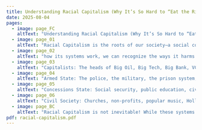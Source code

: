 ```yaml
---
title: Understanding Racial Capitalism (Why It’s So Hard to “Eat the Rich”)
date: 2025-08-04
pages:
  - image: page_FC
    altText: "Understanding Racial Capitalism (Why It’s So Hard to “Eat the Rich”)"
  - image: page_01
    altText: "Racial Capitalism is the roots of our society—a social construct built on inequality, exploitation, and racism. In this system, Capitalists—wealthy people who are overwhelmingly white—obtain their money and power from the exploitation and oppression of The People—working class and poor people of all races, but especially Black people and other people of color. This system is applied and upheld through The State: institutions, policies, and cultural practices that facilitate the accumulation of wealth and power for the Capitalists and suppress the desires and ability of The People to live freely (Figure 1). As consequences of this system playing out, our society today is deeply in crisis and the natural environment is suffering greatly. The worst of Racial Capitalism is powerful and destructive, but when we understand"
  - image: page_02
    altText: "how its systems work, we can recognize the ways it harms us, and begin to build towards a more sustainable, loving, and just society. Figure 1: Layers of the Racial Capitalist State. A graphic showing concentric rings. The center-most ring is the Capitalists. Next is the Managerial State, then the Armed State, Concessions State, Civil Society, and finally, outside the rings is The People."
  - image: page_03
    altText: "Capitalists: The heads of Big Oil, Big Tech, Big Bank, VC firms ... The very small ruling class upon whose interests and competition the system is based. Their massive wealths are obtained  through profiting off other people’s labor. Example: In 2023, Jeff Bezos’ net worth increased by $70 billion, or about ~$8 million/hour. The average Amazon employee makes $15/hour. Managerial State: The Federal Reserve, IRS, World Trade Organization ... The structures in place to maintain the functioning of The State and to protect it from economic crises, often caused by Capitalists acting in self-interested ways. Example: The federal government bailed out failing banks after the 2008 financial crisis but left many of The People to poverty."
  - image: page_04
    altText: "Armed State: The police, the military, the prison system, ICE ... Violent force used by The State to maintainits power. Under Racial Capitalism, The State is the sole entity justified in using violence, violence it uses to dispossess The People of their land, resources, and labor to protectand serve the interests of the Capitalists. The Armed State promotes and relies on racist ideology to demonize and criminalize people of color in order to enforce a racial division of labor. Such divisions allow for the extreme exploitation of selected groups’ labor and keep The People turned against one another. Example: Our food systems are predicated on the exploitation of migrant workers. The constant threat of being deported by ICE puts people into vulnerable positions that the system is eager to profit from."
  - image: page_05
    altText: "Concessions State: Social security, public education, civil rights ... Reforms to the system made by The State in response to the demands of The People. While crucial to improving the lives and conditions of the The People, reforms that don’t challenge the nature of the system are often co-opted to make Racial Capitalism feel more acceptable and friendly without fundamentally changing its power dynamics. Example: The government conceded a minimum wage to the workers movements of the 1930s but has since allowed wages to stagnate while Capitalist wealth has continued to increase inordinately. The Concessions State also prescribes the only legitimate avenues to express dissent (voting and emailing your representatives) and suppresses and vilifies all others (organized labor strikes or squatting)."
  - image: page_06
    altText: "Civil Society: Churches, non-profits, popular music, Hollywood ... Ideas, beliefs, values, and culture that shape how we see ourselves, each other, and the wealthy. Although Civil Society is not controlled by The State, the institutions that constitute it are heavily influenced by the ideologies and forces of Racial Capitalism. Example: Many non-profits rely on grant funding from Capitalists’ charitable foundations. The rich even dictate how poor people can be helped. The People: You, me, our neighbors, the workers of the world ... The humans whose labor Racial Capitalism exploits. When The People come together with a shared understanding of their conditions, they can build the power needed to transform the systems they live under. Example: We far outnumber the Capitalists."
  - image: page_BC
    altText: "Racial Capitalism is not inevitable! While these systems feel all-powerful, they are not natural—people created them and people will transform them. But we’ll only be able to do that by getting organized together. Link up with your friends, your neighbors, a local group, a formal organization, (just start somewhere!) to continue learning. Another society is possible, but we must imagine it and reach for it for ourselves. How are people already rethinking the structures of Racial Capitalism? There is a long history of people struggling against these forces. Let’s learn from them how to build our collective power! Recommended readings: Change Everything: Racial Capitalism and the Case for Abolition • Ruth Wilson Gilmore. Cooperation Jackson: Making Every Yard a Farm and Every Garage a Factory • Kali Akuno"
pdf: racial-capitalism.pdf
---
```

